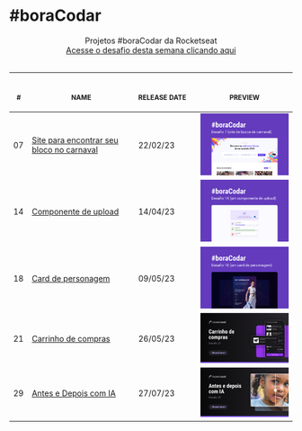 # #boraCodar

<p align="center">
    Projetos #boraCodar da Rocketseat <br>
    <a href="https://boracodar.dev">Acesse o desafio desta semana clicando aqui</a><br>
    <br><table>
    <thead>
        <tr>
            <th align="center">
                <img width="20" height="1"> 
                <p>
                    <small>#</small>
                </p>
            </th>
            <th align="center">
                <img width="300" height="1"> 
                <p> 
                    <small>
                        NAME
                    </small>
                </p>
            </th>
            <th align="left">
                <img width="140" height="1">
                <p align="left"> 
                    <small>
                    RELEASE DATE
                    </small>
                </p>
            </th>
            <th align="center">
                <img width="201" height="1">
                <p align="center"> 
                    <small>
                    PREVIEW
                    </small>
                </p>
            </th>
        </tr>
    </thead>
    <tbody>
        <tr>
            <td>07</td>
            <td><a href="07">Site para encontrar seu bloco no carnaval</a></td>
            <td>22/02/23</td>
            <td align="center" ><a href="07"><img width="300px" src="07/.github/preview.jpg" /></a></td>
        </tr>
        <tr>
            <td>14</td>
            <td><a href="14">Componente de upload</a></td>
            <td>14/04/23</td>
            <td align="center" ><a href="14"><img width="300px" src="14/.github/preview.png" /></a></td>
        </tr>
        <tr>
            <td>18</td>
            <td><a href="07">Card de personagem</a></td>
            <td>09/05/23</td>
            <td align="center" ><a href="18"><img width="300px" src="18/.github/preview.png" /></a></td>
        </tr>
        <tr>
            <td>21</td>
            <td><a href="21">Carrinho de compras</a></td>
            <td>26/05/23</td>
            <td align="center" ><a href="21"><img width="300px" src="21/.github/preview.png" /></a></td>
        </tr>
        <tr>
            <td>29</td>
            <td><a href="29">Antes e Depois com IA</a></td>
            <td>27/07/23</td>
            <td align="center" ><a href="29"><img width="300px" src="29/.github/preview.png" /></a></td>
        </tr>
    </tbody>
</table></p>